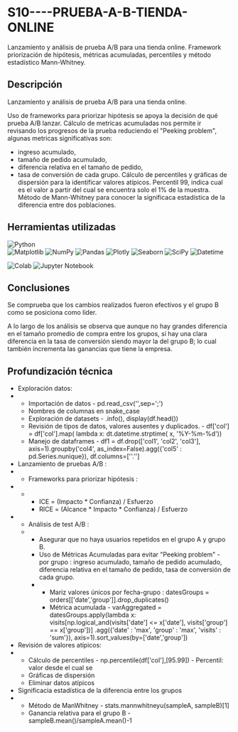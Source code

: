 # S10----PRUEBA-A-B-TIENDA-ONLINE
Lanzamiento y análisis de prueba A/B para una tienda online. Framework priorización de hipótesis, métricas acumuladas, percentiles y método estadístico Mann-Whitney. 

## Descripción
Lanzamiento y análisis de prueba A/B para una tienda online.

Uso de frameworks para priorizar hipótesis se apoya la decisión de qué prueba A/B lanzar.
Cálculo de metricas acumuladas nos permite ir revisando los progresos de la prueba reduciendo el "Peeking problem", algunas metricas significativas son: 
* ingreso acumulado,
* tamaño de pedido acumulado,
* diferencia relativa en el tamaño de pedido,
*  tasa de conversión de cada grupo.
Cálculo de percentiles y gráficas de dispersión para la identificar valores atípicos. Percentil 99, indica cual es el valor a partir del cual se encuentra solo el 1% de la muestra.
Método de Mann-Whitney para conocer la significaca estadística de la diferencia entre dos poblaciones.


## Herramientas utilizadas
![Python](https://img.shields.io/badge/:Python-024A86?style=for-the-badge&logo=python&logoColor=white&labelColor=101010)</br>
![Matplotlib](https://img.shields.io/badge/Matplotlib-%23ffffff.svg?style=for-the-badge&logo=Matplotlib&logoColor=black)
![NumPy](https://img.shields.io/badge/numpy-%23013243.svg?style=for-the-badge&logo=numpy&logoColor=white)
![Pandas](https://img.shields.io/badge/pandas-%23150458.svg?style=for-the-badge&logo=pandas&logoColor=white)
![Plotly](https://img.shields.io/badge/Plotly-%233F4F75.svg?style=for-the-badge&logo=plotly&logoColor=white)
![Seaborn](https://img.shields.io/badge/seaborn-%233F4F75.svg?style=for-the-badge&logo=seaborn&logoColor=white)
![SciPy](https://img.shields.io/badge/SciPy-%230C55A5.svg?style=for-the-badge&logo=scipy&logoColor=%white)
![Datetime](https://img.shields.io/badge/datetime-%233F4F75.svg?style=for-the-badge&logo=datetime&logoColor=white)

![Colab](https://img.shields.io/badge/Colab-F9AB00?style=for-the-badge&logo=googlecolab&color=525252)
![Jupyter Notebook](https://img.shields.io/badge/jupyter-%23FA0F00.svg?style=for-the-badge&logo=jupyter&logoColor=white)


## Conclusiones
Se comprueba que los cambios realizados fueron efectivos y el  grupo B como se posiciona como líder. 

A lo largo de los análisis se observa que aunque no hay grandes diferencia en el tamaño promedio de compra entre los grupos, sí hay una clara diferencia en la tasa de conversión siendo mayor la del grupo B; lo cual también incrementa las ganancias que tiene la empresa.


## Profundización técnica
* Exploración datos:
* *  Importación de datos - pd.read_csv('',sep=';')
  *   Nombres de columnas en snake_case
  *   Exploración de datasets - .info(), display(df.head())
  *   Revisión de tipos de datos, valores ausentes y duplicados. - df['col'] = df['col'].map( lambda x: dt.datetime.strptime( x, '%Y-%m-%d'))
  *   Manejo de dataframes - df1 = df.drop(['col1', 'col2', 'col3'], axis=1).groupby('col4', as_index=False).agg({'col5' : pd.Series.nunique}), df.columns=[''.'']
* Lanzamiento de pruebas A/B :
* * Frameworks para priorizar hipótesis :
* * * ICE = (Impacto * Confianza) / Esfuerzo
    * RICE = (Alcance * Impacto * Confianza) / Esfuerzo
* * Análisis de test A/B :
  * * Asegurar que no haya usuarios repetidos en el grupo A y grupo B.
    * Uso de Métricas Acumuladas para evitar "Peeking problem" - por grupo : ingreso acumulado, tamaño de pedido acumulado, diferencia relativa en el tamaño de pedido, tasa de conversión de cada grupo. 
    * * Mariz valores únicos por fecha-grupo : datesGroups = orders[['date','group']].drop_duplicates()
      * Métrica acumulada - varAggregated = datesGroups.apply(lambda x: visits[np.logical_and(visits['date'] <= x['date'], visits['group'] == x['group'])]
    .agg({'date' : 'max', 'group' : 'max', 'visits' : 'sum'}), axis=1).sort_values(by=['date','group'])
* Revisión de valores atípicos:
* * Cálculo de percentiles - np.percentile(df['col'],[95.99]) - Percentil: valor desde el cual se
  * Gráficas de dispersión
  * Eliminar datos atípicos
* Significacia estadística de la diferencia entre los grupos
* * Método de ManWhitney - stats.mannwhitneyu(sampleA, sampleB)[1]
  * Ganancia relativa para el grupo B - sampleB.mean()/sampleA.mean()-1
